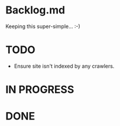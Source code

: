 # Backlog.md

Keeping this super-simple... :-) 



# TODO


- Ensure site isn't indexed by any crawlers.




# IN PROGRESS




# DONE


